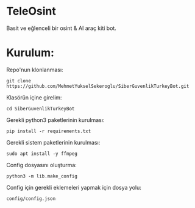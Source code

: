# TeleOsint

Basit ve eğlenceli bir osint & AI araç kiti bot.



# Kurulum:
Repo'nun klonlanması:
```shell
git clone https://github.com/MehmetYukselSekeroglu/SiberGuvenlikTurkeyBot.git
```

Klasörün içine girelim:
```shell
cd SiberGuvenlikTurkeyBot
```


Gerekli python3 paketlerinin kurulması:
```shell
pip install -r requirements.txt
```


Gerekli sistem paketlerinin kurulması:
```shell
sudo apt install -y ffmpeg
```

Config dosyasını oluşturma:
```shell
python3 -m lib.make_config
```

Config için gerekli eklemeleri yapmak için dosya yolu:
```shell
config/config.json
```